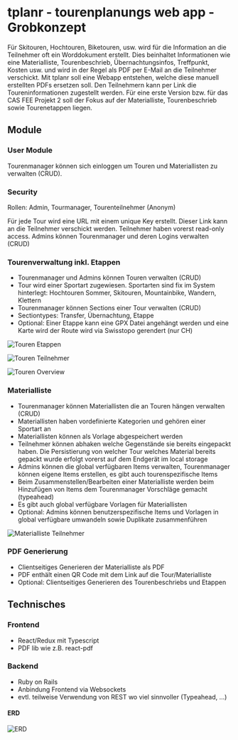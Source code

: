 # tplanr - tourenplanungs web app - Grobkonzept

Für Skitouren, Hochtouren, Biketouren, usw. wird für die Information an die Teilnehmer oft ein Worddokument erstellt. Dies beinhaltet Informationen wie eine Materialliste, Tourenbeschrieb, Übernachtungsinfos, Treffpunkt, Kosten usw. und wird in der Regel als PDF per E-Mail an die Teilnehmer verschickt.
Mit tplanr soll eine Webapp entstehen, welche diese manuell erstellten PDFs ersetzen soll. Den Teilnehmern kann per Link die Toureninformationen zugestellt werden. Für eine erste Version bzw. für das CAS FEE Projekt 2 soll der Fokus auf der Materialliste, Tourenbeschrieb sowie Tourenetappen liegen.

## Module

### User Module

Tourenmanager können sich einloggen um Touren und Materiallisten zu verwalten (CRUD). 

### Security

Rollen: Admin, Tourmanager, Tourenteilnehmer (Anonym)

Für jede Tour wird eine URL mit einem unique Key erstellt. Dieser Link kann an die Teilnehmer verschickt werden. Teilnehmer haben vorerst read-only access. Admins können Tourenmanager und deren Logins verwalten (CRUD)

### Tourenverwaltung inkl. Etappen

* Tourenmanager und Admins können Touren verwalten (CRUD)
* Tour wird einer Sportart zugewiesen. Sportarten sind fix im System hinterlegt: Hochtouren Sommer, Skitouren, Mountainbike, Wandern, Klettern
* Tourenmanager können Sections einer Tour verwalten (CRUD)
* Sectiontypes: Transfer, Übernachtung, Etappe
* Optional: Einer Etappe kann eine GPX Datei angehängt werden und eine Karte wird der Route wird via Swisstopo gerendert (nur CH)

![Touren Etappen](https://github.com/mtnstar/tplanr/raw/main/doc/prep/tplanr_wf1_touretappen.png)

![Touren Teilnehmer](https://github.com/mtnstar/tplanr/raw/main/doc/prep/tplanr_wf2_teilnehmer.png)

![Touren Overview](https://github.com/mtnstar/tplanr/raw/main/doc/prep/tplanr_wf4_touren.png)

### Materialliste

* Tourenmanager können Materiallisten die an Touren hängen verwalten (CRUD)
* Materiallisten haben vordefinierte Kategorien und gehören einer Sportart an
* Materiallisten können als Vorlage abgespeichert werden
* Teilnehmer können abhaken welche Gegenstände sie bereits eingepackt haben. Die Persistierung von welcher Tour welches Material bereits gepackt wurde erfolgt vorerst auf dem Endgerät im local storage
* Admins können die global verfügbaren Items verwalten, Tourenmanager können eigene Items erstellen, es gibt auch tourenspezifische Items
* Beim Zusammenstellen/Bearbeiten einer Materialliste werden beim Hinzufügen von Items dem Tourenmanager Vorschläge gemacht (typeahead)
* Es gibt auch global verfügbare Vorlagen für Materiallisten
* Optional: Admins können benutzerspezifische Items und Vorlagen in global verfügbare umwandeln sowie Duplikate zusammenführen

![Materialliste Teilnehmer](https://github.com/mtnstar/tplanr/raw/main/doc/prep/tplanr_wf3_matlistecheck.png)

### PDF Generierung

* Clientseitiges Generieren der Materialliste als PDF
* PDF enthält einen QR Code mit dem Link auf die Tour/Materialliste
* Optional: Clientseitiges Generieren des Tourenbeschriebs und Etappen

## Technisches

### Frontend

* React/Redux mit Typescript
* PDF lib wie z.B. react-pdf

### Backend

* Ruby on Rails
* Anbindung Frontend via Websockets
* evtl. teilweise Verwendung von REST wo viel sinnvoller (Typeahead, ...)


#### ERD


![ERD](https://github.com/mtnstar/tplanr/raw/main/doc/prep/tplanr_erd.png)
